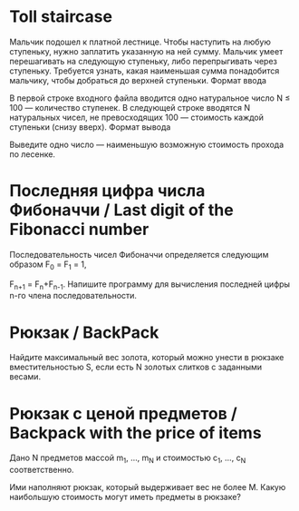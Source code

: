 # Toll staircase

Мальчик подошел к платной лестнице. Чтобы наступить на любую ступеньку, нужно заплатить указанную на ней сумму. Мальчик умеет перешагивать на следующую ступеньку, либо перепрыгивать через ступеньку. Требуется узнать, какая наименьшая сумма понадобится мальчику, чтобы добраться до верхней ступеньки.
Формат ввода

В первой строке входного файла вводится одно натуральное число N ≤ 100 — количество ступенек. В следующей строке вводятся N натуральных чисел, не превосходящих 100 — стоимость каждой ступеньки (снизу вверх).
Формат вывода

Выведите одно число — наименьшую возможную стоимость прохода по лесенке.

# Последняя цифра числа Фибоначчи / Last digit of the Fibonacci number
Последовательность чисел Фибоначчи определяется следующим образом F<sub>0</sub> = F<sub>1</sub> = 1,

F<sub>n+1</sub> = F<sub>n</sub>+F<sub>n-1</sub>. Напишите программу для вычисления последней цифры n-го члена последовательности. 

# Рюкзак / BackPack
Найдите максимальный вес золота, который можно унести в рюкзаке вместительностью S, если есть N золотых слитков с заданными весами. 

# Рюкзак с ценой предметов / Backpack with the price of items

Дано N предметов массой m<sub>1</sub>, …, m<sub>N</sub> и стоимостью c<sub>1</sub>, …, c<sub>N</sub> соответственно.

Ими наполняют рюкзак, который выдерживает вес не более M. Какую наибольшую стоимость могут иметь предметы в рюкзаке?
